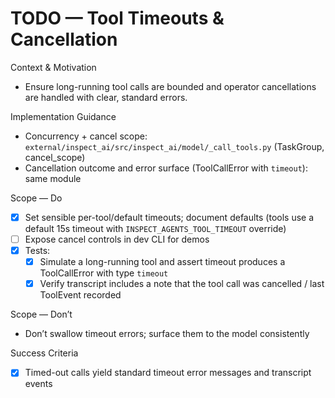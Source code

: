 # TODO — Tool Timeouts & Cancellation

Context & Motivation
- Ensure long-running tool calls are bounded and operator cancellations are handled with clear, standard errors.

Implementation Guidance
- Concurrency + cancel scope: `external/inspect_ai/src/inspect_ai/model/_call_tools.py` (TaskGroup, cancel_scope)
- Cancellation outcome and error surface (ToolCallError with `timeout`): same module

Scope — Do
- [x] Set sensible per-tool/default timeouts; document defaults (tools use a default 15s timeout with `INSPECT_AGENTS_TOOL_TIMEOUT` override)
- [ ] Expose cancel controls in dev CLI for demos
- [x] Tests:
  - [x] Simulate a long-running tool and assert timeout produces a ToolCallError with type `timeout`
  - [x] Verify transcript includes a note that the tool call was cancelled / last ToolEvent recorded

Scope — Don’t
- Don’t swallow timeout errors; surface them to the model consistently

Success Criteria
- [x] Timed-out calls yield standard timeout error messages and transcript events
